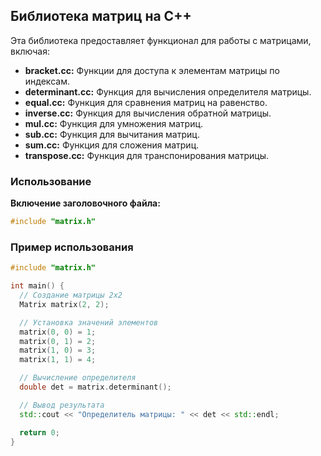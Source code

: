 ## Библиотека матриц на C++

Эта библиотека предоставляет функционал для работы с матрицами, включая: 

*   **bracket.cc:** Функции для доступа к элементам матрицы по индексам. 
*   **determinant.cc:** Функция для вычисления определителя матрицы.
*   **equal.cc:** Функция для сравнения матриц на равенство. 
*   **inverse.cc:** Функция для вычисления обратной матрицы. 
*   **mul.cc:** Функция для умножения матриц.
*   **sub.cc:** Функция для вычитания матриц. 
*   **sum.cc:** Функция для сложения матриц. 
*   **transpose.cc:** Функция для транспонирования матрицы. 

### Использование

**Включение заголовочного файла:** 
```cpp
#include "matrix.h" 
```

### Пример использования
``` cpp
#include "matrix.h"

int main() {
  // Создание матрицы 2x2 
  Matrix matrix(2, 2);

  // Установка значений элементов
  matrix(0, 0) = 1;
  matrix(0, 1) = 2;
  matrix(1, 0) = 3;
  matrix(1, 1) = 4;

  // Вычисление определителя 
  double det = matrix.determinant(); 

  // Вывод результата
  std::cout << "Определитель матрицы: " << det << std::endl;

  return 0;
}
```
